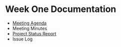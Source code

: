 # Week One Documentation
- [Meeting Agenda](Meeting-Agenda-Week-1.pdf)
- Meeting Minutes
- [Project Status Report](Project_Status_Report_week1.pdf)
- Issue Log
